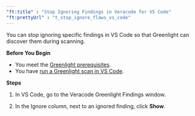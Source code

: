 ```yaml
---
"ft:title" : "Stop Ignoring Findings in Veracode for VS Code"
"ft:prettyUrl" : "t_stop_ignore_flaws_vs_code"
---
```

You can stop ignoring specific findings in VS Code so that Greenlight can discover them during scanning.

<p font-size="13pt"><b>Before You Begin</b></p>

- You meet the [Greenlight prerequisites](https://docs.veracode.com/r/Meet_Veracode_Greenlight_Prerequisites).
- You have [run a Greenlight scan in VS Code](https://veracode-test3.fluidtopics.net/r/c_scanning_with_vs_code).

<p font-size="13pt"><b>Steps</b></p>

1.  In VS Code, go to the Veracode Greenlight Findings window.

2.  In the Ignore column, next to an ignored finding, click **Show**.